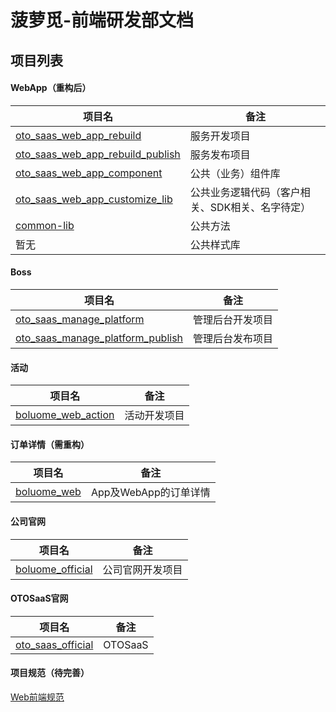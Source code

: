# 菠萝觅-前端研发部文档

## 项目列表


#### WebApp（重构后）

|项目名|备注|
|---|---|
|[oto_saas_web_app_rebuild](https://github.com/kpboluome/oto_saas_web_app_rebuild)|服务开发项目|
|[oto_saas_web_app_rebuild_publish](https://github.com/kpboluome/oto_saas_web_app_rebuild_publish)|服务发布项目|
|[oto_saas_web_app_component](https://github.com/kpboluome/oto_saas_web_app_component) |公共（业务）组件库|
|[oto_saas_web_app_customize_lib](https://github.com/kpboluome/oto_saas_web_app_customize_lib.git)|公共业务逻辑代码（客户相关、SDK相关、名字待定）|
|[common-lib](https://github.com/kpboluome/common-lib)|公共方法
|暂无|公共样式库|

#### Boss
|项目名|备注|
|---|---|
|[oto_saas_manage_platform ](https://github.com/kpboluome/oto_saas_manage_platform)|管理后台开发项目|
|[oto_saas_manage_platform_publish](https://github.com/kpboluome/oto_saas_manage_platform_publish)|管理后台发布项目|

#### 活动
|项目名|备注|
|---|---|
|[boluome_web_action ](https://github.com/kpboluome/boluome_web_action)|活动开发项目|

#### 订单详情（需重构）
|项目名|备注|
|---|---|
|[boluome_web](https://github.com/kpboluome/boluome_web)|App及WebApp的订单详情|

#### 公司官网
|项目名|备注|
|---|---|
|[boluome_official](https://github.com/kpboluome/boluome_official)|公司官网开发项目|

#### OTOSaaS官网
|项目名|备注|
|---|---|
|[oto_saas_official](https://github.com/kpboluome/oto_saas_official)|OTOSaaS|

#### 项目规范（待完善）

[Web前端规范](./前端规范/_.md)
